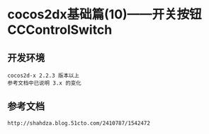 # cocos2dx基础篇(10)——开关按钮CCControlSwitch

## 开发环境
	cocos2d-x 2.2.3 版本以上
	参考文档中已说明 3.x 的变化
## 参考文档
	http://shahdza.blog.51cto.com/2410787/1542472
